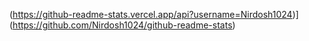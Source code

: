 (https://github-readme-stats.vercel.app/api?username=Nirdosh1024)](https://github.com/Nirdosh1024/github-readme-stats)
